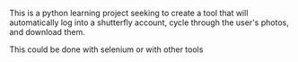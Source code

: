 This is a python learning project seeking to create a tool that will automatically log into a shutterfly account, cycle through the user's photos, and download them.

This could be done with selenium or with other tools
